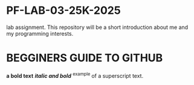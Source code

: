 # PF-LAB-03-25K-2025
lab assignment. 
This repository will be a short introduction about me and my programming interests.
#  BEGGINERS GUIDE TO GITHUB
**a bold text**
***italic and bold***
<sup> example </sup> of a superscript text.

